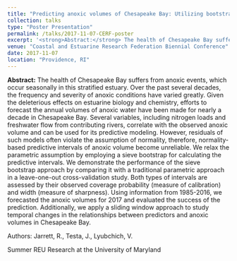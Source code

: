 ```yaml
---
title: "Predicting anoxic volumes of Chesapeake Bay: Utilizing bootstrapping to improve forecasts"
collection: talks
type: "Poster Presentation"
permalink: /talks/2017-11-07-CERF-poster
excerpt: '<strong>Abstract:</strong> The health of Chesapeake Bay suffers from anoxic events, which occur seasonally in this stratified estuary. Over the past several decades, the frequency and severity of anoxic conditions have varied...' 
venue: "Coastal and Estuarine Research Federation Biennial Conference"
date: 2017-11-07
location: "Providence, RI"
---
```


**Abstract:** The health of Chesapeake Bay suffers from anoxic events, which occur seasonally in this stratified estuary. Over the past several decades, the frequency and severity of anoxic conditions have varied greatly. Given the deleterious effects on estuarine biology and chemistry, efforts to forecast the annual volumes of anoxic water have been made for nearly a decade in Chesapeake Bay. Several variables, including nitrogen loads and freshwater flow from contributing rivers, correlate with the observed anoxic volume and can be used for its predictive modeling. However, residuals of such models often violate the assumption of normality, therefore, normality-based predictive intervals of anoxic volume become unreliable. We relax the parametric assumption by employing a sieve bootstrap for calculating the predictive intervals. We demonstrate the performance of the sieve bootstrap approach by comparing it with a traditional parametric approach in a leave-one-out cross-validation study. Both types of intervals are assessed by their observed coverage probability (measure of calibration) and width (measure of sharpness). Using information from 1985-2016, we forecasted the anoxic volumes for 2017 and evaluated the success of the prediction. Additionally, we apply a sliding window approach to study temporal changes in the relationships between predictors and anoxic volumes in Chesapeake Bay.

Authors: Jarrett, R., Testa, J., Lyubchich, V.

Summer REU Research at the University of Maryland
